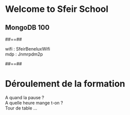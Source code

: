 <!-- .slide: class="first-slide" sfeir-level="1" sfeir-techno="mongoDB" -->
# **Welcome to Sfeir School**
## **MongoDB 100**

##==##

<!-- .slide: class="school-presentation" -->
<div class="wifi">
    <span class="key">wifi :</span><span> SfeirBeneluxWifi</span><br>
    <span class="key">mdp :</span><span> Jnmrpdm2p</span>
</div>

##==##

# Déroulement de la formation
<p class="full-center">
A quand la pause ?<br>
A quelle heure mange t-on ?<br>
Tour de table ...
</p>
<br><br>
